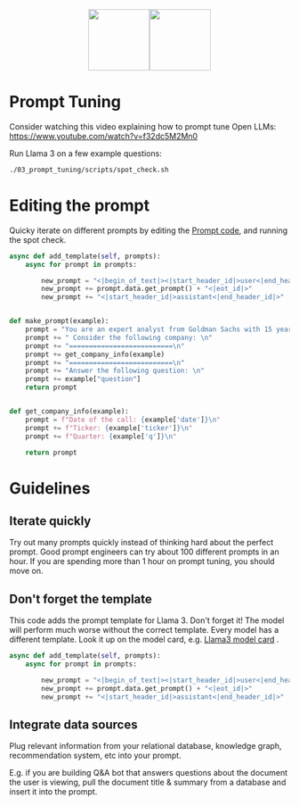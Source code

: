 <div align="center">
<img src="https://avatars.githubusercontent.com/u/130713213?s=200&v=4" width="110"><img src="https://huggingface.co/lamini/instruct-peft-tuned-12b/resolve/main/Lamini_logo.png?max-height=110" height="110">
</div>

# Prompt Tuning

Consider watching this video explaining how to prompt tune Open LLMs: https://www.youtube.com/watch?v=f32dc5M2Mn0

Run Llama 3 on a few example questions:

```bash
./03_prompt_tuning/scripts/spot_check.sh
```

# Editing the prompt

Quicky iterate on different prompts by editing the [Prompt code](lamini_prompt/spot_check.py#L94), and running the spot check.  

```python
async def add_template(self, prompts):
    async for prompt in prompts:

        new_prompt = "<|begin_of_text|><|start_header_id|>user<|end_header_id|>"
        new_prompt += prompt.data.get_prompt() + "<|eot_id|>"
        new_prompt += "<|start_header_id|>assistant<|end_header_id|>"


def make_prompt(example):
    prompt = "You are an expert analyst from Goldman Sachs with 15 years of experience."
    prompt += " Consider the following company: \n"
    prompt += "==========================\n"
    prompt += get_company_info(example)
    prompt += "==========================\n"
    prompt += "Answer the following question: \n"
    prompt += example["question"]
    return prompt


def get_company_info(example):
    prompt = f"Date of the call: {example['date']}\n"
    prompt += f"Ticker: {example['ticker']}\n"
    prompt += f"Quarter: {example['q']}\n"

    return prompt

```

# Guidelines

## Iterate quickly

Try out many prompts quickly instead of thinking hard about the perfect prompt. Good prompt engineers can try about 100 different prompts in an hour.  If you are spending more than 1 hour on prompt tuning, you should move on.

## Don't forget the template

This code adds the prompt template for Llama 3. Don't forget it! The model will perform much worse without the correct template. Every model has a different template. Look it up on the model card, e.g. [Llama3 model card](https://llama.meta.com/docs/model-cards-and-prompt-formats/meta-llama-3/) . 

```python
async def add_template(self, prompts):
    async for prompt in prompts:

        new_prompt = "<|begin_of_text|><|start_header_id|>user<|end_header_id|>"
        new_prompt += prompt.data.get_prompt() + "<|eot_id|>"
        new_prompt += "<|start_header_id|>assistant<|end_header_id|>"
```

## Integrate data sources

Plug relevant information from your relational database, knowledge graph, recommendation system, etc into your prompt.  

E.g. if you are building Q&A bot that answers questions about the document the user is viewing, pull the document title & summary from a database and insert it into the prompt.


